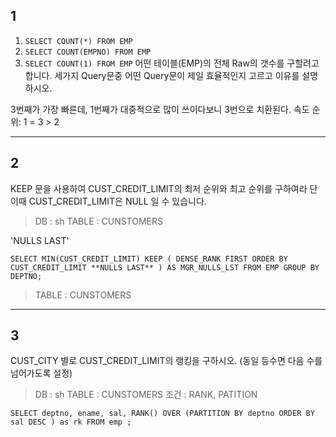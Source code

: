 
## 1
1. `SELECT COUNT(*) FROM EMP`
2. `SELECT COUNT(EMPNO) FROM EMP`
3. `SELECT COUNT(1) FROM EMP`
어떤 테이블(EMP)의 전체 Raw의 갯수를 구할려고 합니다. 세가지 Query문중 어떤 Query문이 제일 효율적인지 고르고 이유를 설명하시오.

3번째가 가장 빠른데, 1번째가 대중적으로 많이 쓰이다보니 3번으로 치환된다.
속도 순위: 1 = 3 > 2 

---

## 2
KEEP 문을 사용하여 CUST_CREDIT_LIMIT의 최저 순위와 최고 순위를 구하여라 단 이때 CUST_CREDIT_LIMIT은 NULL 일 수 있습니다.

> DB : sh
> TABLE : CUNSTOMERS

'NULLS LAST'

`SELECT MIN(CUST_CREDIT_LIMIT) KEEP ( DENSE_RANK FIRST ORDER BY CUST_CREDIT_LIMIT **NULLS LAST** ) AS MGR_NULLS_LST FROM EMP GROUP BY DEPTNO;`
> TABLE : CUNSTOMERS

---

## 3
CUST_CITY 별로 CUST_CREDIT_LIMIT의 랭킹을 구하시오. (동일 등수면 다음 수를 넘어가도록 설정)

> DB : sh
> TABLE : CUNSTOMERS
> 조건 : RANK, PATITION

`SELECT deptno, ename, sal, RANK() OVER (PARTITION BY deptno ORDER BY sal DESC ) as rk FROM emp ;`

